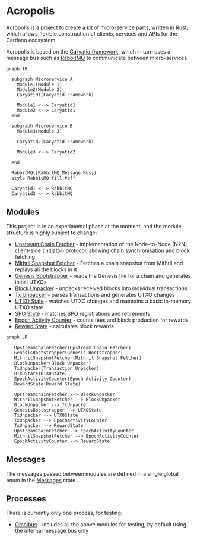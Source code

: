 # Acropolis

Acropolis is a project to create a kit of micro-service parts, written in
Rust, which allows flexible construction of clients, services and APIs for
the Cardano ecosystem.

Acropolis is based on the
[Caryatid framework](https://github.com/input-output-hk/caryatid),
which in turn uses a message bus such as [RabbitMQ](https://www.rabbitmq.com/)
to communicate between micro-services.

```mermaid
graph TB

  subgraph Microservice A
    Module1(Module 1)
    Module2(Module 2)
    Caryatid1(Caryatid Framework)

    Module1 <--> Caryatid1
    Module2 <--> Caryatid1
  end

  subgraph Microservice B
    Module3(Module 3)

    Caryatid2(Caryatid Framework)

    Module3 <--> Caryatid2

  end

  RabbitMQ([RabbitMQ Message Bus])
  style RabbitMQ fill:#eff

  Caryatid1 <--> RabbitMQ
  Caryatid2 <--> RabbitMQ
```

## Modules

This project is in an experimental phase at the moment, and the module
structure is highly subject to change:

* [Upstream Chain Fetcher](modules/upstream_chain_fetcher) -
  implementation of the Node-to-Node (N2N) client-side (initiator)
  protocol, allowing chain synchronisation and block fetching
* [Mithril Snapshot Fetcher](modules/mithril_snapshot_fetcher) -
  Fetches a chain snapshot from Mithril and replays all the blocks in it
* [Genesis Bootstrapper](modules/genesis_bootstrapper) - reads the Genesis
  file for a chain and generates initial UTXOs
* [Block Unpacker](modules/block_unpacker) - unpacks received blocks
  into individual transactions
* [Tx Unpacker](modules/tx_unpacker) - parses transactions and generates UTXO
  changes
* [UTXO State](modules/utxo_state) - watches UTXO changes and maintains a basic in-memory UTXO state
* [SPO State](modules/spo_state) - matches SPO registrations and retirements
* [Epoch Activity Counter](modules/epoch_activity_counter) - counts fees and block production for rewards
* [Reward State](modules/reward_state) - calculates block rewards

```mermaid
graph LR

   UpstreamChainFetcher(Upstream Chain Fetcher)
   GenesisBootstrapper(Genesis Bootstrapper)
   MithrilSnapshotFetcher(Mithril Snapshot Fetcher)
   BlockUnpacker(Block Unpacker)
   TxUnpacker(Transaction Unpacker)
   UTXOState(UTXOState)
   EpochActivityCounter(Epoch Activity Counter)
   RewardState(Reward State)

   UpstreamChainFetcher --> BlockUnpacker
   MithrilSnapshotFetcher --> BlockUnpacker
   BlockUnpacker --> TxUnpacker
   GenesisBootstrapper --> UTXOState
   TxUnpacker --> UTXOState
   TxUnpacker --> EpochActivityCounter
   TxUnpacker --> RewardState
   UpstreamChainFetcher --> EpochActivityCounter
   MithrilSnapshotFetcher --> EpochActivityCounter
   EpochActivityCounter --> RewardState
```

## Messages

The messages passed between modules are defined in a single global enum in
the [Messages](messages) crate.

## Processes

There is currently only one process, for testing:

* [Omnibus](processes/omnibus) - includes all the above modules for
  testing, by default using the internal message bus only

